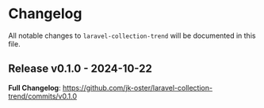 # Changelog

All notable changes to `laravel-collection-trend` will be documented in this file.

## Release v0.1.0 - 2024-10-22

**Full Changelog**: https://github.com/jk-oster/laravel-collection-trend/commits/v0.1.0
